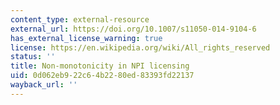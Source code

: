 ```yaml
---
content_type: external-resource
external_url: https://doi.org/10.1007/s11050-014-9104-6
has_external_license_warning: true
license: https://en.wikipedia.org/wiki/All_rights_reserved
status: ''
title: Non-monotonicity in NPI licensing
uid: 0d062eb9-22c6-4b22-80ed-83393fd22137
wayback_url: ''
---
```

